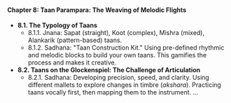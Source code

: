 

#### **Chapter 8: Taan Parampara: The Weaving of Melodic Flights**
*   **8.1. The Typology of Taans**
    *   8.1.1. Jnana: Sapat (straight), Koot (complex), Mishra (mixed), Alankarik (pattern-based) taans.
    *   8.1.2. Sadhana: "Taan Construction Kit." Using pre-defined rhythmic and melodic blocks to build your own taans. This gamifies the process and makes it creative.
*   **8.2. Taans on the Glockenspiel: The Challenge of Articulation**
    *   8.2.1. Sadhana: Developing precision, speed, and clarity. Using different mallets to explore changes in timbre (*akshara*). Practicing taans vocally first, then mapping them to the instrument.
...

